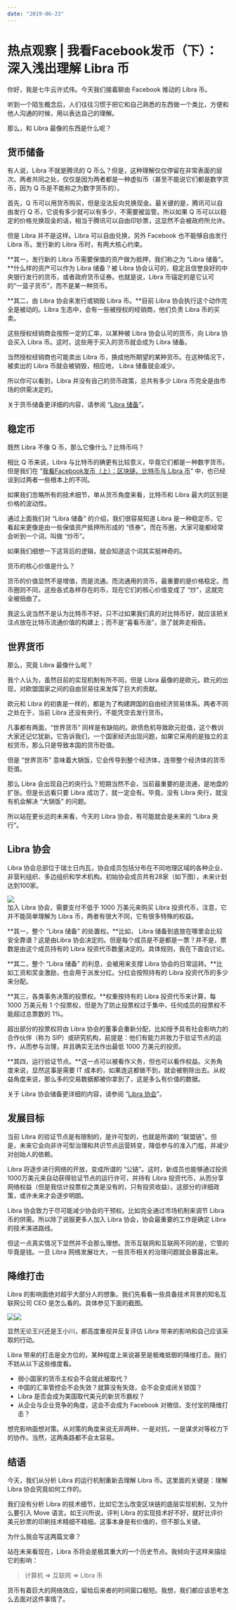 ```yaml
---
date: "2019-06-23"
---  
```

      
# 热点观察 | 我看Facebook发币（下）：深入浅出理解 Libra 币
你好，我是七牛云许式伟。今天我们接着聊由 Facebook 推动的 Libra 币。

听到一个陌生概念后，人们往往习惯于把它和自己熟悉的东西做一个类比，方便和他人沟通的时候，用以表达自己的理解。

那么，和 Libra 最像的东西是什么呢？

## 货币储备

有人说，Libra 不就是腾讯的 Q 币么？但是，这种理解仅仅停留在非常表面的层次。两者共同之处，仅仅是因为两者都是一种虚拟币（甚至不能说它们都是数字货币，因为 Q 币是不能称之为数字货币的）。

首先，Q 币可以用货币购买，但是没法反向兑换现金。最关键的是，腾讯可以自由发行 Q 币，它说有多少就可以有多少，不需要被监管。所以如果 Q 币可以以稳定的价格兑换现金的话，相当于腾讯可以自由印钞票，这显然不会被政府所允许。

但是 Libra 并不是这样。Libra 可以自由兑换，另外 Facebook 也不能够自由发行 Libra 币。发行新的 Libra 币时，有两大核心约束。

**其一，发行新的 Libra 币需要保值的资产做为抵押，我们称之为 “Libra 储备”。**什么样的资产可以作为 Libra 储备？被 Libra 协会认可的，稳定且信誉良好的中央银行发行的货币，或者政府货币证券。也就是说，Libra 币锚定的是它认可的“一篮子货币”，而不是某一种货币。

<!-- [[[read_end]]] -->

**其二，由 Libra 协会来发行或销毁 Libra 币。**目前 Libra 协会执行这个动作完全是被动的。Libra 生态中，会有一些被授权的经销商，他们负责 Libra 币的买卖。

这些授权经销商会按照一定的汇率，以某种被 Libra 协会认可的货币，向 Libra 协会买入 Libra 币。这时，这些用于买入的货币就会成为 Libra 储备。

当然授权经销商也可能卖出 Libra 币，换成他所期望的某种货币。在这种情况下，被卖出的 Libra 币就会被销毁，相应地， Libra 储备就会减少。

所以你可以看到，Libra 并没有自己的货币政策，总共有多少 Libra 币完全是由市场的供需决定的。

关于货币储备更详细的内容，请参阅 “[Libra 储备](https://libra.org/zh-CN/about-currency-reserve/#the_reserve)”。

## 稳定币

既然 Libra 不像 Q 币，那么它像什么？比特币吗？

相比 Q 币来说，Libra 与比特币的确更有比较意义，毕竟它们都是一种数字货币。但是我们在 “[我看Facebook发币（上）：区块链、比特币与 Libra 币](https://time.geekbang.org/column/article/102283)” 中，也已经谈到过两者一些根本上的不同。

如果我们忽略所有的技术细节，单从货币角度来看，比特币和 Libra 最大的区别是价格的波动性。

通过上面我们对 “Libra 储备” 的介绍，我们很容易知道 Libra 是一种稳定币，它看起来更像是由一些保值资产抵押所形成的 “债券”。而在币圈，大家可能都经常会听到一个词，叫做 “炒币”。

如果我们细想一下这背后的逻辑，就会知道这个词其实挺神奇的。

货币的核心价值是什么？

货币的价值显然不是增值，而是流通。而流通用的货币，最重要的是价格稳定。而币圈则不同，这些各式各样存在的币，现在它们的核心价值变成了 “炒”，这就完全被扭曲了。

我这么说当然不是认为比特币不好。只不过如果我们真的对比特币好，就应该把关注点放在比特币流通价值的构建上；而不是“喜看币涨”，涨了就奔走相告。

## 世界货币

那么，究竟 Libra 最像什么呢？

我个人认为，虽然目前的实现机制有所不同，但是 Libra 最像的是欧元。欧元的出现，对欧盟国家之间的自由贸易往来发挥了巨大的贡献。

欧元和 Libra 的初衷是一样的，都是为了构建跨国的自由经济贸易体系。两者不同之处在于，当前 Libra 还没有央行，不能凭空去发行货币。

凡事都有两面，“世界货币” 同样是有缺陷的。欧债危机导致欧元贬值，这个教训大家还记忆犹新。它告诉我们，一个国家经济出现问题，如果它采用的是独立的主权货币，那么只是导致本国的货币贬值。

但是 “世界货币” 意味着大锅饭，它会传导到整个经济体，连带整个经济体的货币贬值。

那么 Libra 会出现自己的央行么？短期当然不会，当前最重要的是流通，是地盘的扩张。但是长远看只要 Libra 成功了，就一定会有。毕竟，没有 Libra 央行，就没有机会解决 “大锅饭” 的问题。

所以站在更长远的未来看，今天的 Libra 协会，有可能就会是未来的 “Libra 央行”。

## Libra 协会

Libra 协会总部位于瑞士日内瓦，协会成员包括分布在不同地理区域的各种企业、非营利组织、多边组织和学术机构。初始协会成员共有28家（如下图），未来计划达到100家。

![](./httpsstatic001geekbangorgresourceimagef636f609ac75b5fbff59d1cdef49990c6736.png)  
加入 Libra 协会，需要支付不低于 1000 万美元来购买 Libra 投资代币，注意，它并不能简单理解为 Libra 币，两者有很大不同，它有很多特殊的权益。

**其一，整个 “Libra 储备” 的处置权。**比如， Libra 储备到底放在哪里会比较安全靠谱？这是由Libra 协会决定的。但是每个成员是不是都是一票？并不是，票数是由这个成员持有的 Libra 投资代币数量决定的。具体规则，我在下面会讨论。

**其二，整个 “Libra 储备” 的利息，会被用来支撑 Libra 协会的日常运转。**比如工资和奖金激励，也会用于派发分红。分红会按照持有的 Libra 投资代币的多少来分配。

**其三，各类事务决策的投票权。**权重按持有的 Libra 投资代币来计算，每 1000 万美元有 1 个投票权，但是为了防止投票权过于集中，任何成员的投票权不能超过总票数的 1\%。

超出部分的投票权将由 Libra 协会的董事会重新分配，比如授予具有社会影响力的合作伙伴（称为 SIP）或研究机构，前提是：他们有能力并致力于验证节点的运作，从而参与治理，并且确实无法作出最低 1000 万美元的投资。

**其四，运行验证节点。**这一点可以被看作义务，但也可以看作权益。义务角度来说，显然这事是需要 IT 成本的，如果连这都做不到，就会被剔除出去。从权益角度来说，那么多的交易数据都被你拿到了，这是多么有价值的数据。

关于 Libra 协会储备更详细的内容，请参阅 “[Libra 协会](https://libra.org/zh-CN/association-council-principles/#overview)”。

## 发展目标

当前 Libra 的验证节点是有限制的，是许可型的，也就是所谓的 “联盟链”。但是，未来它会向非许可型治理和共识节点运营转变，降低参与的准入门槛，并减少对创始人的依赖。

Libra 将逐步进行网络的开放，变成所谓的 “公链”。这时，新成员也能够通过投资 1000万美元来自动获得验证节点的运行许可，并持有 Libra 投资代币，从而分享网络权益（但是我估计投票权之类是没有的，只有投资收益）。这部分的详细政策，或许未来才会逐步明朗。

Libra 协会致力于尽可能减少协会的干预权。比如完全通过市场机制来调节 Libra 币的供需。所以除了说服更多人加入 Libra 协会，协会最重要的工作是确定 Libra 的技术演进路线。

但这一点真实情况下显然并不会那么理想。货币互联网和互联网不同的是，它管的毕竟是钱。一旦 Libra 网络发展壮大，一些货币相关的治理问题就会暴露出来。

## 降维打击

Libra 的影响面绝对超乎大部分人的想象。我们先看看一些具备技术背景的知名互联网公司 CEO 是怎么看的。具体参见下面的截图。

![](./httpsstatic001geekbangorgresourceimage78aa78b46d87ae9809f58ebe40fab3056faa.png)![](./httpsstatic001geekbangorgresourceimagecef4ce25963fa9847dab74240a63c2967bf4.png)

显然无论王兴还是王小川，都高度重视并反复评估 Libra 带来的影响和自己应该采取的行动。

Libra 带来的打击是全方位的，某种程度上来说甚至是极难抵御的降维打击。我们不妨从以下这些维度看。

* 弱小国家的货币主权会不会就此被取代？
* 中国的汇率管控会不会失效？就算没有失效，会不会变成闭关锁国？
* Libra 是否会成为美国取代美元的新货币霸权？
* 从企业与企业竞争的角度，这会不会成为 Facebook 对微信、支付宝的降维打击？

想完影响面想对策。从对策的角度来说无非两种，一是对抗，一是谋求对等权力下的协作。当然，这两条路都不会太容易。

## 结语

今天，我们从分析 Libra 的运行机制重新去理解 Libra 币。这里面的关键是：理解 Libra 协会究竟如何工作的。

我们没有分析 Libra 的技术细节，比如它怎么改变区块链的底层实现机制，又为什么要引入 Move 语言。如王兴所说，评判 Libra 的实现技术好不好，就好比评价美元钞票的印刷技术精细不精细。这事本身是有价值的，但不那么关键。

为什么我会写这两篇文章？

站在未来看现在，Libra 币将会是极其重大的一个历史节点。我倾向于这样来描绘它的影响：

> 计算机 => 互联网 => Libra 币

货币有着巨大的网络效应，留给后来者的时间窗口极短。我想，我们都应该思考怎么去面对这件事情了。